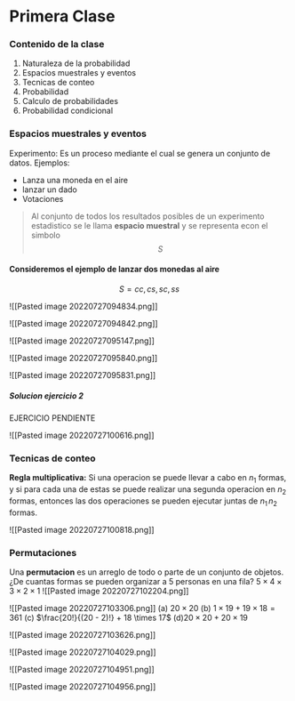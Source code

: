 # Primera Clase
### Contenido de la clase
1. Naturaleza de la probabilidad
2. Espacios muestrales y eventos
3. Tecnicas de conteo
4. Probabilidad
5. Calculo de probabilidades
6. Probabilidad condicional

### Espacios muestrales y eventos
Experimento: Es un proceso mediante el cual se genera un conjunto de datos.
Ejemplos:
- Lanza una moneda en el aire
- lanzar un dado
- Votaciones

> Al conjunto de todos los resultados posibles de un experimento estadistico se le llama **espacio muestral** y se representa econ el simbolo $$S$$

#### Consideremos el ejemplo de lanzar dos monedas al aire
$$S = {cc, \,  cs,\, sc, \, ss}$$


![[Pasted image 20220727094834.png]]

![[Pasted image 20220727094842.png]]

![[Pasted image 20220727095147.png]]

![[Pasted image 20220727095840.png]]

![[Pasted image 20220727095831.png]]

##### Solucion ejercicio 2
EJERCICIO PENDIENTE

![[Pasted image 20220727100616.png]]

### Tecnicas de conteo
**Regla multiplicativa:** Si una operacion se puede llevar a cabo en $n_1$ formas, y si para cada una de estas se puede realizar una segunda operacion en $n_2$ formas, entonces las dos operaciones se pueden ejecutar juntas de $n_1 \, n_2$ formas.

![[Pasted image 20220727100818.png]]

### Permutaciones
Una **permutacion** es un arreglo de todo o parte de un conjunto de objetos.
¿De cuantas formas se pueden organizar a 5 personas en una fila?
$5 \times 4 \times 3 \times 2 \times 1$
![[Pasted image 20220727102204.png]]

![[Pasted image 20220727103306.png]]
(a) $20 \times 20$
(b) $1 \times 19 + 19 \times 18 = 361$
(c) $\frac{20!}{(20 - 2)!} + 18 \times 17$
(d)$20 \times 20 + 20 \times 19$

![[Pasted image 20220727103626.png]]

![[Pasted image 20220727104029.png]]

![[Pasted image 20220727104951.png]]

![[Pasted image 20220727104956.png]]

